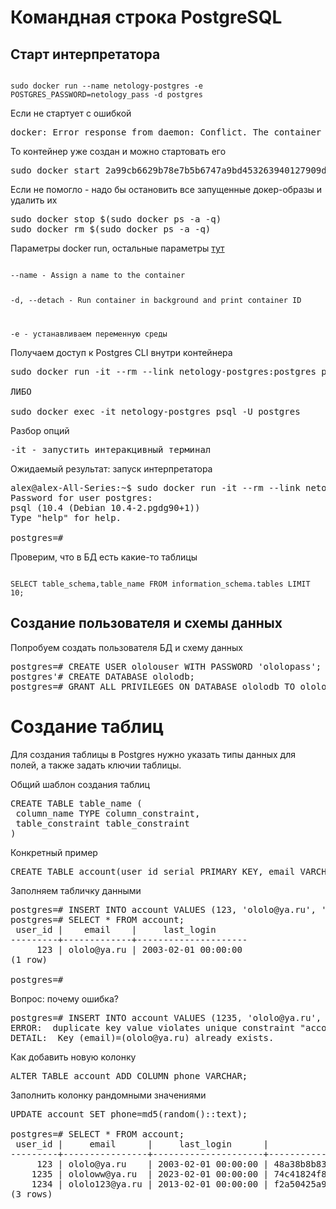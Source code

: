 # Командная строка PostgreSQL

## Старт интерпретатора

<code>
sudo docker run --name netology-postgres -e POSTGRES_PASSWORD=netology_pass -d postgres
</code>

Если не стартует с ошибкой
<pre>
docker: Error response from daemon: Conflict. The container name "/netology-postgres" is already in use by container "2a99cb6629b78e7b5b6747a9bd453263940127909d91c8517e9ee0b230e60768". You have to remove (or rename) that container to be able to reuse that name.
</pre>

То контейнер уже создан и можно стартовать его
<pre>
sudo docker start 2a99cb6629b78e7b5b6747a9bd453263940127909d91c8517e9ee0b230e60768
</pre>

Если не помогло - надо бы остановить все запущенные докер-образы и удалить их

<pre>
sudo docker stop $(sudo docker ps -a -q)
sudo docker rm $(sudo docker ps -a -q)
</pre>

Параметры docker run, остальные параметры [тут](https://docs.docker.com/v1.11/engine/reference/commandline/run/)

<code>
--name - Assign a name to the container
  
-d, --detach - Run container in background and print container ID

-e - устанавливаем переменную среды
</code>

Получаем доступ к Postgres CLI внутри контейнера

<pre>
sudo docker run -it --rm --link netology-postgres:postgres postgres psql -h postgres -U postgres

ЛИБО

sudo docker exec -it netology-postgres psql -U postgres
</pre>

Разбор опций

<pre>
-it - запустить интеракцивный терминал 
</pre>

Ожидаемый результат: запуск интерпретатора

<pre>
alex@alex-All-Series:~$ sudo docker run -it --rm --link netology-postgres:postgres postgres psql -h postgres -U postgres
Password for user postgres: 
psql (10.4 (Debian 10.4-2.pgdg90+1))
Type "help" for help.

postgres=# 
</pre>

Проверим, что в БД есть какие-то таблицы

<code>
SELECT table_schema,table_name FROM information_schema.tables LIMIT 10;
</code>


## Создание пользователя и схемы данных

Попробуем создать пользователя БД и схему данных

<pre>
postgres=# CREATE USER ololouser WITH PASSWORD 'ololopass';
postgres'# CREATE DATABASE ololodb;
postgres=# GRANT ALL PRIVILEGES ON DATABASE ololodb TO ololouser;
</pre>

# Создание таблиц

Для создания таблицы в Postgres нужно указать типы данных для полей, а также задать ключии таблицы.

Общий шаблон создания таблиц

<pre>
CREATE TABLE table_name (
 column_name TYPE column_constraint,
 table_constraint table_constraint
)
</pre>

Конкретный пример

<pre>
CREATE TABLE account(user_id serial PRIMARY KEY, email VARCHAR (355) UNIQUE NOT NULL, last_login TIMESTAMP);
</pre>

Заполняем табличку данными

<pre>
postgres=# INSERT INTO account VALUES (123, 'ololo@ya.ru', '2003-2-1'::timestamp);
postgres=# SELECT * FROM account;
 user_id |    email    |     last_login      
---------+-------------+---------------------
     123 | ololo@ya.ru | 2003-02-01 00:00:00
(1 row)

postgres=# 
</pre>

Вопрос: почему ошибка?
<pre>
postgres=# INSERT INTO account VALUES (1235, 'ololo@ya.ru', '2023-2-1'::timestamp), (1234, 'ololo123@ya.ru', '2013-2-1'::timestamp);
ERROR:  duplicate key value violates unique constraint "account_email_key"
DETAIL:  Key (email)=(ololo@ya.ru) already exists.
</pre>

Как добавить новую колонку
<pre>
ALTER TABLE account ADD COLUMN phone VARCHAR;
</pre>

Заполнить колонку рандомными значениями
<pre>
UPDATE account SET phone=md5(random()::text);

postgres=# SELECT * FROM account;
 user_id |     email      |     last_login      |              phone               
---------+----------------+---------------------+----------------------------------
     123 | ololo@ya.ru    | 2003-02-01 00:00:00 | 48a38b8b836d5ee6bc01d801c3712e9d
    1235 | ololoww@ya.ru  | 2023-02-01 00:00:00 | 74c41824f87047170e4bd7ea701d09b0
    1234 | ololo123@ya.ru | 2013-02-01 00:00:00 | f2a50425a94d4d6add1036b9b4ba4c67
(3 rows)

</pre>
